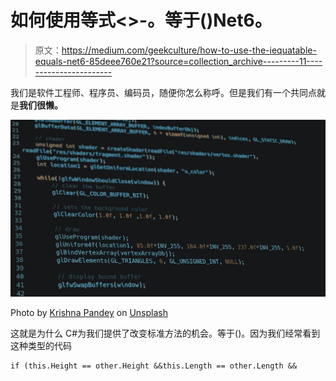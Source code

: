 # 如何使用等式<>-。等于()Net6。

> 原文：<https://medium.com/geekculture/how-to-use-the-iequatable-equals-net6-85deee760e21?source=collection_archive---------11----------------------->

我们是软件工程师、程序员、编码员，随便你怎么称呼。但是我们有一个共同点就是**我们很懒。**

![](img/46d52fd4d641b0dd1ccf36f8c0d6179a.png)

Photo by [Krishna Pandey](https://unsplash.com/@krishna2803?utm_source=medium&utm_medium=referral) on [Unsplash](https://unsplash.com?utm_source=medium&utm_medium=referral)

这就是为什么 C#为我们提供了改变标准方法的机会。等于()。因为我们经常看到这种类型的代码

```
if (this.Height == other.Height &&this.Length == other.Length &&
```